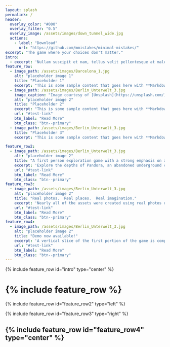 ```yaml
---
layout: splash
permalink: /
header:
  overlay_color: "#000"
  overlay_filter: "0.5"
  overlay_image: /assets/images/down_tunnel_wide.jpg 
  actions:
    - label: "Download"
      url: "https://github.com/mmistakes/minimal-mistakes/"
excerpt: "The game where your choices don't matter."
intro: 
  - excerpt: 'Nullam suscipit et nam, tellus velit pellentesque at malesuada, enim eaque. Quis nulla, netus tempor in diam gravida tincidunt, *proin faucibus* voluptate felis id sollicitudin. Centered with `type="center"`'
feature_row:
  - image_path: /assets/images/Barcelona_1.jpg
    alt: "placeholder image 1"
    title: "Placeholder 1"
    excerpt: "This is some sample content that goes here with **Markdown** formatting."
  - image_path: /assets/images/Berlin_Unterwelt_3.jpg
    image_caption: "Image courtesy of [Unsplash](https://unsplash.com/)"
    alt: "placeholder image 2"
    title: "Placeholder 2"
    excerpt: "This is some sample content that goes here with **Markdown** formatting."
    url: "#test-link"
    btn_label: "Read More"
    btn_class: "btn--primary"
  - image_path: /assets/images/Berlin_Unterwelt_3.jpg
    title: "Placeholder 3"
    excerpt: "This is some sample content that goes here with **Markdown** formatting."

feature_row2:
  - image_path: /assets/images/Berlin_Unterwelt_3.jpg
    alt: "placeholder image 2"
    title: "A first person exploration game with a strong emphasis on atmosphere."
    excerpt: 'Explore the depths of Pandora, an abandoned underground city where memories cling to life.'
    url: "#test-link"
    btn_label: "Read More"
    btn_class: "btn--primary"
feature_row3:
  - image_path: /assets/images/Berlin_Unterwelt_3.jpg
    alt: "placeholder image 2"
    title: "Real photos.  Real places.  Real imagination."
    excerpt: 'Nearly all of the assets were created using real photos of abandoned locations all around the world.'
    url: "#test-link"
    btn_label: "Read More"
    btn_class: "btn--primary"
feature_row4:
  - image_path: /assets/images/Berlin_Unterwelt_3.jpg
    alt: "placeholder image 2"
    title: "Demo now available!"
    excerpt: 'A vertical slice of the first portion of the game is complete.  Shoot me an email (contact info on the left) if you are interested in playing it!'
    url: "#test-link"
    btn_label: "Read More"
    btn_class: "btn--primary"
---
```


{% include feature_row id="intro" type="center" %}

# {% include feature_row %}

{% include feature_row id="feature_row2" type="left" %}

{% include feature_row id="feature_row3" type="right" %}

{% include feature_row id="feature_row4" type="center" %}
---